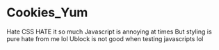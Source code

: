 # Cookies_Yum

Hate CSS HATE it so much
Javascript is annoying at times
But styling is pure hate from me lol
Ublock is not good when testing javascripts lol
